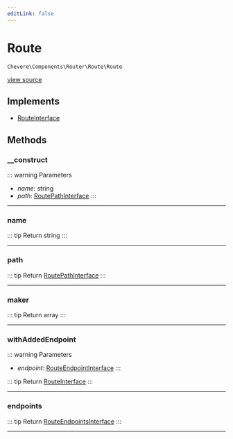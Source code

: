 ```yaml
---
editLink: false
---
```


# Route

`Chevere\Components\Router\Route\Route`

[view source](https://github.com/chevere/chevere/blob/main/src/Chevere/Components/Router/Route/Route.php)

## Implements

- [RouteInterface](../../../Interfaces/Router/Route/RouteInterface.md)

## Methods

### __construct

::: warning Parameters
- *name*: string
- *path*: [RoutePathInterface](../../../Interfaces/Router/Route/RoutePathInterface.md)
:::

---

### name

::: tip Return
string
:::

---

### path

::: tip Return
[RoutePathInterface](../../../Interfaces/Router/Route/RoutePathInterface.md)
:::

---

### maker

::: tip Return
array
:::

---

### withAddedEndpoint

::: warning Parameters
- *endpoint*: [RouteEndpointInterface](../../../Interfaces/Router/Route/RouteEndpointInterface.md)
:::

::: tip Return
[RouteInterface](../../../Interfaces/Router/Route/RouteInterface.md)
:::

---

### endpoints

::: tip Return
[RouteEndpointsInterface](../../../Interfaces/Router/Route/RouteEndpointsInterface.md)
:::

---
